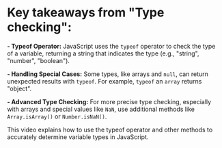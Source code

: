# Key takeaways from "Type checking":

**- Typeof Operator:** JavaScript uses the `typeof` operator to check the type of a variable, returning a string that indicates the type (e.g., "string", "number", "boolean").

**- Handling Special Cases:** Some types, like arrays and `null`, can return unexpected results with `typeof`. For example, `typeof` an `array` returns "object".

**- Advanced Type Checking:** For more precise type checking, especially with arrays and special values like `NaN`, use additional methods like `Array.isArray()` or `Number.isNaN()`.

This video explains how to use the typeof operator and other methods to accurately determine variable types in JavaScript.